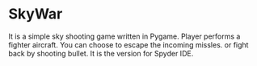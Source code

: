 # SkyWar
It is a simple sky shooting game written in Pygame. Player performs a fighter aircraft. You can choose to escape the incoming missles. or fight back by shooting bullet.
It is the version for Spyder IDE.
